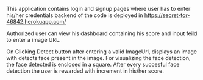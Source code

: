 This application contains login and signup pages where user has to enter his/her credentials backend of the code is deployed in https://secret-tor-46842.herokuapp.com/

Authorized user can view his dashboard containing his score and input feild to enter a image URL.

On Clicking Detect button after entering a valid ImageUrl, displays an image with detects face present in the image.
For visualizing the face detection, the face detected is enclosed in a square. After every succesful face detection the user is rewarded with increment in his/her score.
